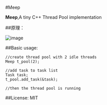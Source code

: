 #Meep

**Meep**,A tiny C++ Thread Pool implementation

##原理：

![image](https://github.com/Leviathan1995/Meep/raw/master/image/thread_pool.png)


##Basic usage:
	
	//create thread pool with 2 idle threads
	Meep t_pool(2);
	
	//add task to task list
	Task task;
	t_pool.add_task(&task);
	
	//then the thread pool is running
	
##License:
MIT
